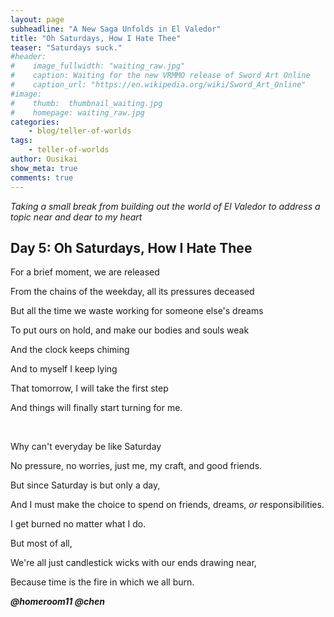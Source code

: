 ```yaml
---
layout: page
subheadline: "A New Saga Unfolds in El Valedor"
title: "Oh Saturdays, How I Hate Thee"
teaser: "Saturdays suck."
#header:
#    image_fullwidth: "waiting_raw.jpg"
#    caption: Waiting for the new VRMMO release of Sword Art Online
#    caption_url: "https://en.wikipedia.org/wiki/Sword_Art_Online"
#image:
#    thumb:  thumbnail_waiting.jpg
#    homepage: waiting_raw.jpg
categories:
    - blog/teller-of-worlds
tags:
    - teller-of-worlds
author: Ousikai
show_meta: true
comments: true
---
```

*Taking a small break from building out the world of El Valedor to address a topic near and dear to my heart*
## Day 5: Oh Saturdays, How I Hate Thee
For a brief moment, we are released

From the chains of the weekday, all its pressures deceased 

But all the time we waste working for someone else's dreams

To put ours on hold, and make our bodies and souls weak

And the clock keeps chiming

And to myself I keep lying

That tomorrow, I will take the first step

And things will finally start turning for me.

<br/>

Why can't everyday be like Saturday

No pressure, no worries, just me, my craft, and good friends.

But since Saturday is but only a day, 

And I must make the choice to spend on friends, dreams, *or* responsibilities.  

I get burned no matter what I do.

But most of all, 

We're all just candlestick wicks with our ends drawing near,

Because time is the fire in which we all burn. 

***@homeroom11 @chen*** 